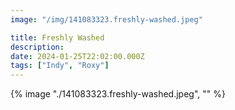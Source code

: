 ```yaml
---
image: "/img/141083323.freshly-washed.jpeg"

title: Freshly Washed
description: 
date: 2024-01-25T22:02:00.000Z
tags: ["Indy", "Roxy"]
---
```

{% image "./141083323.freshly-washed.jpeg", "" %}